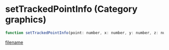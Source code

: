 # setTrackedPointInfo (Category graphics)

```js
function setTrackedPointInfo(point: number, x: number, y: number, z: number, radius: number): void
```

[filename](setTrackedPointInfo_m.md ':include')